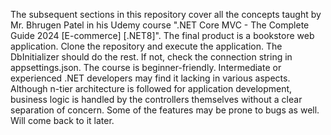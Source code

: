 The subsequent sections in this repository cover all the concepts taught by Mr. Bhrugen Patel in his Udemy course ".NET Core MVC - The Complete Guide 2024 [E-commerce] [.NET8]". The final product is a bookstore web application. Clone the repository and execute the application. The DbInitializer should do the rest. If not, check the connection string in appsettings.json.
The course is beginner-friendly. Intermediate or experienced .NET developers may find it lacking in various aspects. Although n-tier architecture is followed for application development, business logic is handled by the controllers themselves without a clear separation of concern. Some of the features may be prone to bugs as well. Will come back to it later.
